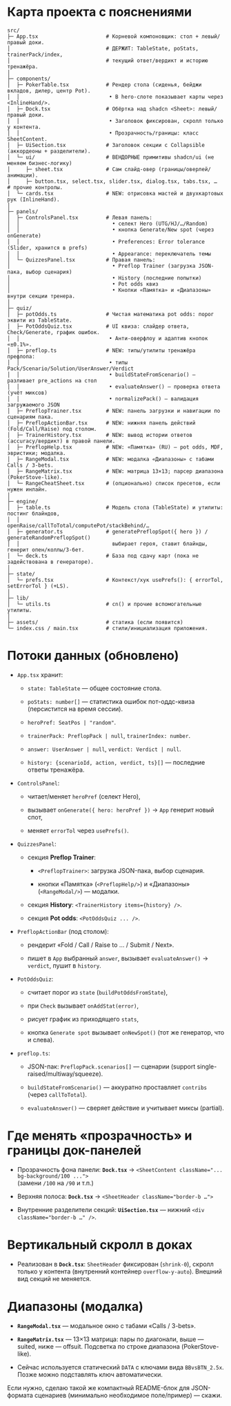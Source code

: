 # Карта проекта с пояснениями

```
src/
├─ App.tsx                      # Корневой компоновщик: стол + левый/правый доки.
│                               # ДЕРЖИТ: TableState, poStats, trainerPack/index,
│                               # текущий ответ/вердикт и историю тренажёра.
│
├─ components/
│  ├─ PokerTable.tsx            # Рендер стола (сиденья, бейджи вкладов, дилер, центр Pot).
│  │                             • В hero-слоте показывает карты через <InlineHand/>.
│  ├─ Dock.tsx                  # Обёртка над shadcn <Sheet>: левый/правый доки.
│  │                             • Заголовок фиксирован, скролл только у контента.
│  │                             • Прозрачность/границы: класс SheetContent.
│  ├─ UiSection.tsx             # Заголовок секции с Collapsible (аккордеоны + разделители).
│  └─ ui/                       # ВЕНДОРНЫЕ примитивы shadcn/ui (не меняем бизнес-логику)
│     ├─ sheet.tsx              # Сам слайд-овер (границы/оверлей/анимации).
│     ├─ button.tsx, select.tsx, slider.tsx, dialog.tsx, tabs.tsx, …  # прочие контролы.
│  └─ cards.tsx                 # NEW: отрисовка мастей и двухкартовых рук (InlineHand).
│
├─ panels/
│  ├─ ControlsPanel.tsx         # Левая панель:
│  │                              • селект Hero (UTG/HJ/…/Random)
│  │                              • кнопка Generate/New spot (через onGenerate)
│  │                              • Preferences: Error tolerance (Slider, хранится в prefs)
│  │                              • Appearance: переключатель темы
│  └─ QuizzesPanel.tsx          # Правая панель:
│                                 • Preflop Trainer (загрузка JSON-пака, выбор сценария)
│                                 • History (последние попытки)
│                                 • Pot odds квиз
│                                 • Кнопки «Памятка» и «Диапазоны» внутри секции тренера.
│
├─ quiz/
│  ├─ potOdds.ts                # Чистая математика pot odds: порог эквити из TableState.
│  ├─ PotOddsQuiz.tsx           # UI квиза: слайдер ответа, Check/Generate, график ошибок.
│  │                             • Анти-оверфлоу и адаптив кнопок «±0.1%».
│  ├─ preflop.ts                # NEW: типы/утилиты тренажёра префлопа:
│  │                             • типы Pack/Scenario/Solution/UserAnswer/Verdict
│  │                             • buildStateFromScenario() — разливает pre_actions на стол
│  │                             • evaluateAnswer() — проверка ответа (учёт миксов)
│  │                             • normalizePack() — валидация загружаемого JSON
│  ├─ PreflopTrainer.tsx        # NEW: панель загрузки и навигации по сценариям пака.
│  ├─ PreflopActionBar.tsx      # NEW: нижняя панель действий (Fold/Call/Raise) под столом.
│  ├─ TrainerHistory.tsx        # NEW: вывод истории ответов (accuracy/вердикт) в правой панели.
│  ├─ PreflopHelp.tsx           # NEW: «Памятка» (RU) — pot odds, MDF, эвристики; модалка.
│  ├─ RangeModal.tsx            # NEW: модалка «Диапазоны» с табами Calls / 3-bets.
│  ├─ RangeMatrix.tsx           # NEW: матрица 13×13; парсер диапазона (PokerStove-like).
│  └─ RangeCheatSheet.tsx       # (опционально) список пресетов, если нужен инлайн.
│
├─ engine/
│  ├─ table.ts                  # Модель стола (TableState) и утилиты: постинг блайндов,
│  │                              openRaise/callToTotal/computePot/stackBehind/…
│  ├─ generator.ts              # generatePreflopSpot({ hero }) / generateRandomPreflopSpot()
│  │                              выбирает героя, ставит блайнды, генерит опен/коллы/3-бет.
│  └─ deck.ts                   # База под сдачу карт (пока не задействована в генераторе).
│
├─ state/
│  └─ prefs.tsx                 # Контекст/хук usePrefs(): { errorTol, setErrorTol } (+LS).
│
├─ lib/
│  └─ utils.ts                  # cn() и прочие вспомогательные утилиты.
│
├─ assets/                      # статика (если появится)
└─ index.css / main.tsx         # стили/инициализация приложения.
```

# Потоки данных (обновлено)

- `App.tsx` хранит:
    
    - `state: TableState` — общее состояние стола.
        
    - `poStats: number[]` — статистика ошибок пот-оддс-квиза (персистится на время сессии).
        
    - `heroPref: SeatPos | "random"`.
        
    - `trainerPack: PreflopPack | null`, `trainerIndex: number`.
        
    - `answer: UserAnswer | null`, `verdict: Verdict | null`.
        
    - `history: {scenarioId, action, verdict, ts}[]` — последние ответы тренажёра.
        
- `ControlsPanel`:
    
    - читает/меняет `heroPref` (селект Hero),
        
    - вызывает `onGenerate({ hero: heroPref })` → `App` генерит новый спот,
        
    - меняет `errorTol` через `usePrefs()`.
        
- `QuizzesPanel`:
    
    - секция **Preflop Trainer**:
        
        - `<PreflopTrainer>`: загрузка JSON-пака, выбор сценария.
            
        - кнопки «Памятка» (`<PreflopHelp/>`) и «Диапазоны» (`<RangeModal/>`) — модалки.
            
    - секция **History**: `<TrainerHistory items={history} />`.
        
    - секция **Pot odds**: `<PotOddsQuiz ... />`.
        
- `PreflopActionBar` (под столом):
    
    - рендерит «Fold / Call / Raise to … / Submit / Next».
        
    - пишет в `App` выбранный `answer`, вызывает `evaluateAnswer()` → `verdict`, пушит в `history`.
        
- `PotOddsQuiz`:
    
    - считает порог из `state` (`buildPotOddsFromState`),
        
    - при `Check` вызывает `onAddStat(error)`,
        
    - рисует график из приходящего `stats`,
        
    - кнопка `Generate spot` вызывает `onNewSpot()` (тот же генератор, что и слева).
        
- `preflop.ts`:
    
    - JSON-пак: `PreflopPack.scenarios[]` — сценарии (support single-raised/multiway/squeeze).
        
    - `buildStateFromScenario()` — аккуратно проставляет `contribs` (через `callToTotal`).
        
    - `evaluateAnswer()` — сверяет действие и учитывает миксы (partial).
        

# Где менять «прозрачность» и границы док-панелей

- Прозрачность фона панели: **`Dock.tsx`** → `<SheetContent className="... bg-background/100 ...">`  
    (замени `/100` на `/90` и т.п.)
    
- Верхняя полоса: **`Dock.tsx`** → `<SheetHeader className="border-b …">`
    
- Внутренние разделители секций: **`UiSection.tsx`** — нижний `<div className="border-b …" />`.
    

# Вертикальный скролл в доках

- Реализован в **`Dock.tsx`**: `SheetHeader` фиксирован (`shrink-0`), скролл только у контента (внутренний контейнер `overflow-y-auto`). Внешний вид секций не меняется.
    

# Диапазоны (модалка)

- **`RangeModal.tsx`** — модальное окно с табами «Calls / 3-bets».
    
- **`RangeMatrix.tsx`** — 13×13 матрица: пары по диагонали, выше — suited, ниже — offsuit. Подсветка по строке диапазона (PokerStove-like).
    
- Сейчас используется статический `DATA` с ключами вида `BBvsBTN_2.5x`. Позже можно подставлять ключ автоматически.
    

Если нужно, сделаю такой же компактный README-блок для JSON-формата сценариев (минимально необходимое поле/пример) — скажи.